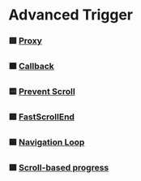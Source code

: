 # Advanced Trigger

### 🟥 [Proxy](<https://github.com/YeoDaSeul4355/GSAP-scrollTrigger/tree/main/scrollTrigger-started/02.Advanced%20Trigger/2-1.Proxy()>)
### 🟧 [Callback](https://github.com/YeoDaSeul4355/GSAP-scrollTrigger/tree/main/scrollTrigger-started/02.Advanced%20Trigger/2-2.Callback)
### 🟨 [Prevent Scroll](https://github.com/YeoDaSeul4355/GSAP-scrollTrigger/tree/main/scrollTrigger-started/02.Advanced%20Trigger/2-3.PreventScroll)
### 🟩 [FastScrollEnd](https://github.com/YeoDaSeul4355/GSAP-scrollTrigger/tree/main/scrollTrigger-started/02.Advanced%20Trigger/2-4.FastScrollEnd)
### 🟦 [Navigation Loop](https://github.com/YeoDaSeul4355/GSAP-scrollTrigger/tree/main/scrollTrigger-started/02.Advanced%20Trigger/2-5.Navigation%20Loop)
### 🟪 [Scroll-based progress](https://github.com/YeoDaSeul4355/GSAP-scrollTrigger/tree/main/scrollTrigger-started/02.Advanced%20Trigger/2-6.Scroll-based%20progress)